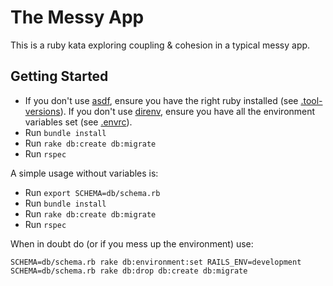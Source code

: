 # The Messy App
This is a ruby kata exploring coupling &amp; cohesion in a typical messy app.

## Getting Started
- If you don't use [asdf](https://asdf-vm.com/), ensure you have the right ruby installed (see [.tool-versions](.tool-versions)). If you don't use [direnv](https://direnv.net/), ensure you have all the environment variables set (see [.envrc](.envrc)).
- Run `bundle install`
- Run `rake db:create db:migrate`
- Run `rspec`

A simple usage without variables is:
- Run `export SCHEMA=db/schema.rb`
- Run `bundle install`
- Run `rake db:create db:migrate`
- Run `rspec`

When in doubt do (or if you mess up the environment) use:
```
SCHEMA=db/schema.rb rake db:environment:set RAILS_ENV=development
SCHEMA=db/schema.rb rake db:drop db:create db:migrate
```
